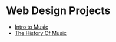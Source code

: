 # Web Design Projects

<ul>
     <li><a href="html_new/index.html" target="_blank">Intro to Music</a></li> 
     <li><a href="html_css/index.html" target="_blank">The History Of Music</a></li>
</ul>